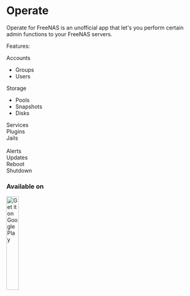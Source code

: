 # Operate
Operate for FreeNAS is an unofficial app that let's you perform certain admin functions to your FreeNAS servers.

Features:

Accounts
- Groups
- Users

Storage
 - Pools
 - Snapshots
 - Disks

Services\
Plugins\
Jails\
\
Alerts\
Updates\
Reboot\
Shutdown

### Available on

<a href='https://play.google.com/store/apps/details?id=com.allensandiego.operateforfreenas'><img width="25%" height="25%" alt='Get it on Google Play' src='https://play.google.com/intl/en_us/badges/images/generic/en_badge_web_generic.png'/></a>
